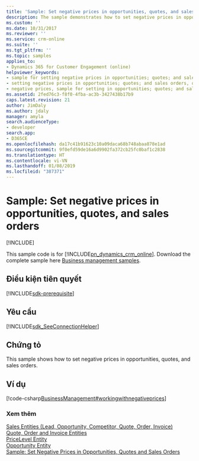 ```yaml
---
title: 'Sample: Set negative prices in opportunities, quotes, and sales orders sample-convert-opportunity-quote-early-bound.md (Developer Guide for Dynamics 365 for Customer Engagement) | MicrosoftDocs'
description: The sample demonstrates how to set negative prices in opportunities, quotes, and sales orders.
ms.custom: ''
ms.date: 10/31/2017
ms.reviewer: ''
ms.service: crm-online
ms.suite: ''
ms.tgt_pltfrm: ''
ms.topic: samples
applies_to:
- Dynamics 365 for Customer Engagement (online)
helpviewer_keywords:
- sample for setting negative prices in opportunities; quotes; and sales orders
- setting negative prices in opportunities; quotes; and sales orders, quote entities sample
- negative prices, sample for setting in opportunities; quotes; and sales orders
ms.assetid: 2fed76c3-f8f0-4fba-ac3b-3427438b17b9
caps.latest.revision: 21
author: JimDaly
ms.author: jdaly
manager: amyla
search.audienceType:
- developer
search.app:
- D365CE
ms.openlocfilehash: da17c41b91623c10a09daca68b748abaa878e1ad
ms.sourcegitcommit: 9f0efd59de16a6d9902fa372cb25fc0baf1c2838
ms.translationtype: HT
ms.contentlocale: vi-VN
ms.lasthandoff: 01/08/2019
ms.locfileid: "387371"
---
```

# <a name="sample-set-negative-prices-in-opportunities-quotes-and-sales-orders"></a>Sample: Set negative prices in opportunities, quotes, and sales orders

[!INCLUDE[](../includes/cc_applies_to_update_9_0_0.md)]

This sample code is for [!INCLUDE[pn_dynamics_crm_online](../includes/pn-dynamics-crm-online.md)]. Download the complete sample here [Business management samples](https://code.msdn.microsoft.com/Business-Management-Samples-6a482e62). 

## <a name="prerequisites"></a>Điều kiện tiên quyết
[!INCLUDE[sdk-prerequisite](../includes/sdk-prerequisite.md)]
   
## <a name="requirements"></a>Yêu cầu  
[!INCLUDE[sdk_SeeConnectionHelper](../includes/sdk-seeconnectionhelper.md)]
  
## <a name="demonstrates"></a>Chứng tỏ  
 This sample shows how to set negative prices in opportunities, quotes, and sales orders.  
  
## <a name="example"></a>Ví dụ  
 [!code-csharp[BusinessManagement#workingwithnegativeprices](../snippets/csharp/CRMV8/businessmanagement/cs/workingwithnegativeprices.cs#workingwithnegativeprices)]  
  
### <a name="see-also"></a>Xem thêm  
 [Sales Entities (Lead, Opportunity, Competitor, Quote, Order, Invoice)](sales-entities-lead-opportunity-competitor-quote-order-invoice.md)   
 [Quote, Order and Invoice Entities](quote-order-invoice-entities.md)   
 [PriceLevel Entity](entities/pricelevel.md)   
 [Opportunity Entity](entities/opportunity.md)   
 [Sample: Set Negative Prices in Opportunities, Quotes and Sales Orders](sample-set-negative-prices-opportunities-quotes-sales-orders.md)
